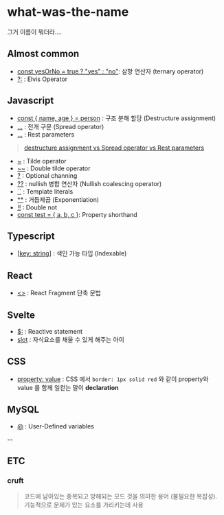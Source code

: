 # what-was-the-name

그거 이름이 뭐더라....

## Almost common
* [const yesOrNo = true ? "yes" : "no"](https://developer.mozilla.org/ko/docs/Web/JavaScript/Reference/Operators/Conditional_Operator): 삼항 연산자 (ternary operator)
* [?:](https://en.wikipedia.org/wiki/Elvis_operator) : Elvis Operator

## Javascript
* [const { name, age } = person](https://developer.mozilla.org/ko/docs/Web/JavaScript/Reference/Operators/Destructuring_assignment) : 구조 분해 할당 (Destructure assignment)
* [...](https://developer.mozilla.org/ko/docs/Web/JavaScript/Reference/Operators/Spread_syntax) : 전개 구문 (Spread operator)
* [...](https://developer.mozilla.org/ko/docs/Web/JavaScript/Reference/Functions/rest_parameters) : Rest parameters  
> [destructure assignment vs Spread operator vs Rest parameters](https://www.digitalocean.com/community/tutorials/understanding-destructuring-rest-parameters-and-spread-syntax-in-javascript)
* [~](https://den-shin.tistory.com/44?category=964367) : Tilde operator
* [~~](https://den-shin.tistory.com/44?category=964367) : Double tilde operator
* [?](https://developer.mozilla.org/ko/docs/Web/JavaScript/Reference/Operators/Optional_chaining) : Optional channing
* [??](https://ko.javascript.info/nullish-coalescing-operator) : nullish 병합 연산자 (Nullish coalescing operator)
* [``](https://developer.mozilla.org/ko/docs/Web/JavaScript/Reference/Template_literals) : Template literals
* [**](https://developer.mozilla.org/en-US/docs/Web/JavaScript/Reference/Operators/Exponentiation) : 거듭제곱 (Exponentiation)  
* [!!](https://developer.mozilla.org/en-US/docs/Web/JavaScript/Reference/Operators/Logical_NOT#double_not_!!) : Double not 
* [const test = { a, b, c }](https://attacomsian.com/blog/javascript-object-property-shorthand): Property shorthand  

## Typescript
* [[key: string]](https://den-shin.tistory.com/6?category=964286) : 색인 가능 타입 (Indexable)

## React
* [<>](https://ko.reactjs.org/docs/fragments.html) : React Fragment 단축 문법

## Svelte
* [$:](https://svelte.dev/tutorial/reactive-statements) : Reactive statement
* [slot](https://svelte.dev/tutorial/slots) : 자식요소를 채울 수 있게 해주는 아이

## CSS
* [property: value](https://developer.mozilla.org/en-US/docs/Web/CSS/Syntax) : CSS 에서 `border: 1px solid red` 와 같이 property와 value 를 함께 일컫는 말이 **declaration** 

## MySQL
* [@](https://dev.mysql.com/doc/refman/8.0/en/user-variables.html) : User-Defined variables

--

## ETC
### cruft
> 코드에 남아있는 중복되고 방해되는 모드 것을 의미한 용어 (불필요한 복잡성). 기능적으로 문제가 있는 요소를 가리키는데 사용


